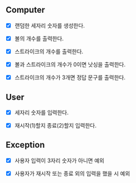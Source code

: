 ## Computer
- [x] 랜덤한 세자리 숫자를 생성한다.

- [x] 볼의 개수를 출력한다.

- [x] 스트라이크의 개수를 출력한다.

- [x] 볼과 스트라이크의 개수가 0이면 낫싱을 출력한다.

- [x] 스트라이크의 개수가 3개면 정답 문구를 출력한다.

## User
- [x] 세자리 숫자를 입력한다.

- [x] 재시작(1)할지 종료(2)할지 입력한다.

## Exception
- [x] 사용자 입력이 3자리 숫자가 아니면 예외

- [x] 사용자가 재시작 또는 종료 외의 입력을 했을 시 예외